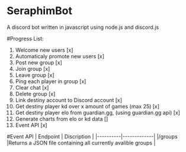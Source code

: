 # SeraphimBot
A discord bot written in javascript using node.js and discord.js 


#Progress List:
1. Welcome new users [x]
2. Automaticaly promote new users [x]
3. Post new group [x]
4. Join group [x]
5. Leave group [x] 
6. Ping each player in group [x]
7. Clear chat [x]
8. Delete group [x]
9. Link destiny account to Discord account [x]
10. Get destiny player kd over x amount of games (max 25) [x]
11. Get destiny player elo from guardian.gg, (using guardian.gg api) [x]
12. Generate charts from elo or kd data []
13. Event API [x]

#Event API
| Endpoint | Discription |
|----------|-------------|
|/groups   |Returns a JSON file containing all currently avalible groups |

